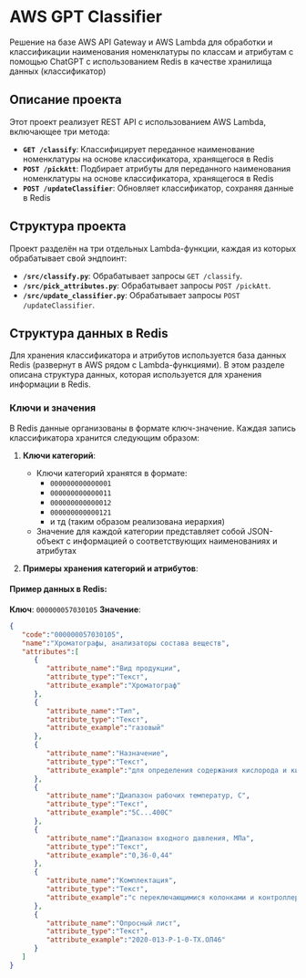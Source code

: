 # AWS GPT Classifier

Решение на базе AWS API Gateway и AWS Lambda для обработки и классификации наименования номенклатуры по классам и атрибутам c помощью ChatGPT с использованием Redis в качестве хранилища данных (классификатор)

## Описание проекта

Этот проект реализует REST API с использованием AWS Lambda, включающее три метода:

- **`GET /classify`**: Классифицирует переданное наименование номенклатуры на основе классификатора, хранящегося в Redis
- **`POST /pickAtt`**: Подбирает атрибуты для переданного наименования номенклатуры на основе классификатора, хранящегося в Redis
- **`POST /updateClassifier`**: Обновляет классификатор, сохраняя данные в Redis

## Структура проекта

Проект разделён на три отдельных Lambda-функции, каждая из которых обрабатывает свой эндпоинт:

- **`/src/classify.py`**: Обрабатывает запросы `GET /classify`.
- **`/src/pick_attributes.py`**: Обрабатывает запросы `POST /pickAtt`.
- **`/src/update_classifier.py`**: Обрабатывает запросы `POST /updateClassifier`.

## Структура данных в Redis

Для хранения классификатора и атрибутов используется база данных Redis (развернут в AWS рядом с Lambda-функциями). В этом разделе описана структура данных, которая используется для хранения информации в Redis.

### Ключи и значения

В Redis данные организованы в формате ключ-значение. Каждая запись классификатора хранится следующим образом:

1. **Ключи категорий**:
   - Ключи категорий хранятся в формате:
     - `000000000000001`
     - `000000000000011`
     - `000000000000012`
     - `000000000000121`
     - и тд (таким образом реализована иерархия)
   - Значение для каждой категории представляет собой JSON-объект с информацией о соответствующих наименованиях и атрибутах

2. **Примеры хранения категорий и атрибутов**:

#### Пример данных в Redis:
**Ключ**: `000000057030105`
**Значение**:
```json
{
   "code":"000000057030105",
   "name":"Хроматографы, анализаторы состава веществ",
   "attributes":[
      {
         "attribute_name":"Вид продукции",
         "attribute_type":"Текст",
         "attribute_example":"Хроматограф"
      },
      {
         "attribute_name":"Тип",
         "attribute_type":"Текст",
         "attribute_example":"газовый"
      },
      {
         "attribute_name":"Назначение",
         "attribute_type":"Текст",
         "attribute_example":"для определения содержания кислорода и кислородсодержащих соединений"
      },
      {
         "attribute_name":"Диапазон рабочих температур, C",
         "attribute_type":"Текст",
         "attribute_example":"5C...400C"
      },
      {
         "attribute_name":"Диапазон входного давления, МПа",
         "attribute_type":"Текст",
         "attribute_example":"0,36-0,44"
      },
      {
         "attribute_name":"Комплектация",
         "attribute_type":"Текст",
         "attribute_example":"с переключающимися колонками и контроллером"
      },
      {
         "attribute_name":"Опросный лист",
         "attribute_type":"Текст",
         "attribute_example":"2020-013-Р-1-0-ТХ.ОЛ46"
      }
   ]
}
